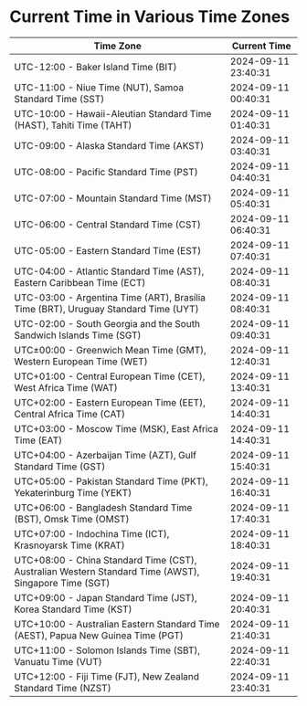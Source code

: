 # Current Time in Various Time Zones

| Time Zone | Current Time |
|-----------|--------------|
| UTC-12:00 - Baker Island Time (BIT) | 2024-09-11 23:40:31 |
| UTC-11:00 - Niue Time (NUT), Samoa Standard Time (SST) | 2024-09-11 00:40:31 |
| UTC-10:00 - Hawaii-Aleutian Standard Time (HAST), Tahiti Time (TAHT) | 2024-09-11 01:40:31 |
| UTC-09:00 - Alaska Standard Time (AKST) | 2024-09-11 03:40:31 |
| UTC-08:00 - Pacific Standard Time (PST) | 2024-09-11 04:40:31 |
| UTC-07:00 - Mountain Standard Time (MST) | 2024-09-11 05:40:31 |
| UTC-06:00 - Central Standard Time (CST) | 2024-09-11 06:40:31 |
| UTC-05:00 - Eastern Standard Time (EST) | 2024-09-11 07:40:31 |
| UTC-04:00 - Atlantic Standard Time (AST), Eastern Caribbean Time (ECT) | 2024-09-11 08:40:31 |
| UTC-03:00 - Argentina Time (ART), Brasília Time (BRT), Uruguay Standard Time (UYT) | 2024-09-11 08:40:31 |
| UTC-02:00 - South Georgia and the South Sandwich Islands Time (SGT) | 2024-09-11 09:40:31 |
| UTC±00:00 - Greenwich Mean Time (GMT), Western European Time (WET) | 2024-09-11 12:40:31 |
| UTC+01:00 - Central European Time (CET), West Africa Time (WAT) | 2024-09-11 13:40:31 |
| UTC+02:00 - Eastern European Time (EET), Central Africa Time (CAT) | 2024-09-11 14:40:31 |
| UTC+03:00 - Moscow Time (MSK), East Africa Time (EAT) | 2024-09-11 14:40:31 |
| UTC+04:00 - Azerbaijan Time (AZT), Gulf Standard Time (GST) | 2024-09-11 15:40:31 |
| UTC+05:00 - Pakistan Standard Time (PKT), Yekaterinburg Time (YEKT) | 2024-09-11 16:40:31 |
| UTC+06:00 - Bangladesh Standard Time (BST), Omsk Time (OMST) | 2024-09-11 17:40:31 |
| UTC+07:00 - Indochina Time (ICT), Krasnoyarsk Time (KRAT) | 2024-09-11 18:40:31 |
| UTC+08:00 - China Standard Time (CST), Australian Western Standard Time (AWST), Singapore Time (SGT) | 2024-09-11 19:40:31 |
| UTC+09:00 - Japan Standard Time (JST), Korea Standard Time (KST) | 2024-09-11 20:40:31 |
| UTC+10:00 - Australian Eastern Standard Time (AEST), Papua New Guinea Time (PGT) | 2024-09-11 21:40:31 |
| UTC+11:00 - Solomon Islands Time (SBT), Vanuatu Time (VUT) | 2024-09-11 22:40:31 |
| UTC+12:00 - Fiji Time (FJT), New Zealand Standard Time (NZST) | 2024-09-11 23:40:31 |
